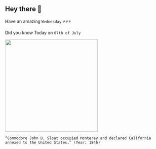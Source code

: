 ## Hey there 👋
Have an amazing `Wednesday` ⚡⚡⚡

Did you know Today on `07th of July`
 
 [<img src="https://upload.wikimedia.org/wikipedia/commons/5/50/SanPasqual.jpg" width="300" />](http://www.militarymuseum.org/Sloat.html) 
 ```
“Commodore John D. Sloat occupied Monterey and declared California annexed to the United States.” (Year: 1846)
```
